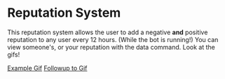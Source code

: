 # Reputation System
This reputation system allows the user to add a negative **and** positive reputation to any user every 12 hours. (While the bot is running!)
You can view someone's, or your reputation with the data command. Look at the gifs!

[Example Gif](https://gyazo.com/0ae8aad23a29058a71fae28a64079ad0)
[Followup to Gif](http://prntscr.com/kvisvh)

